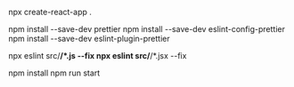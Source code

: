 npx create-react-app .

npm install --save-dev prettier 
npm install --save-dev eslint-config-prettier
npm install --save-dev eslint-plugin-prettier

npx eslint src/**/*.js --fix
npx eslint src/**/*.jsx --fix

npm install
npm run start